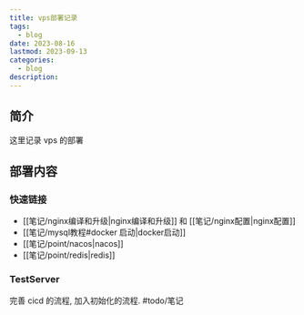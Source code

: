 ```yaml
---
title: vps部署记录
tags:
  - blog
date: 2023-08-16
lastmod: 2023-09-13
categories:
  - blog
description: 
---
```


## 简介

这里记录 vps 的部署

## 部署内容

### 快速链接

- [[笔记/nginx编译和升级|nginx编译和升级]] 和 [[笔记/nginx配置|nginx配置]]
- [[笔记/mysql教程#docker 启动|docker启动]]
- [[笔记/point/nacos|nacos]]
- [[笔记/point/redis|redis]]

### TestServer

完善 cicd 的流程, 加入初始化的流程. #todo/笔记
